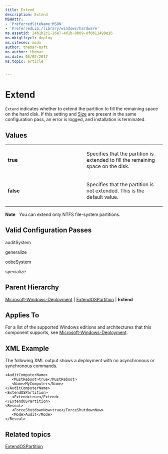```yaml
---
title: Extend
description: Extend
MSHAttr:
- 'PreferredSiteName:MSDN'
- 'PreferredLib:/library/windows/hardware'
ms.assetid: 24b1b2c1-26e7-4d1b-8b09-8f0b11499e16
ms.mktglfcycl: deploy
ms.sitesec: msdn
author: themar-msft
ms.author: themar
ms.date: 05/02/2017
ms.topic: article


---
```


# Extend


`Extend` indicates whether to extend the partition to fill the remaining space on the hard disk. If this setting and [Size](microsoft-windows-deployment-extendospartition-size.md) are present in the same configuration pass, an error is logged, and installation is terminated.

## Values


<table>
<colgroup>
<col width="50%" />
<col width="50%" />
</colgroup>
<tbody>
<tr class="odd">
<td><p><strong>true</strong></p></td>
<td><p>Specifies that the partition is extended to fill the remaining space on the disk.</p></td>
</tr>
<tr class="even">
<td><p><strong>false</strong></p></td>
<td><p>Specifies that the partition is not extended. This is the default value.</p></td>
</tr>
</tbody>
</table>

 

**Note**  
You can extend only NTFS file-system partitions.

 

## Valid Configuration Passes


auditSystem

generalize

oobeSystem

specialize

## Parent Hierarchy


[Microsoft-Windows-Deployment](microsoft-windows-deployment.md) | [ExtendOSPartition](microsoft-windows-deployment-extendospartition.md) | **Extend**

## Applies To


For a list of the supported Windows editions and architectures that this component supports, see [Microsoft-Windows-Deployment](microsoft-windows-deployment.md).

## XML Example


The following XML output shows a deployment with no asynchronous or synchronous commands.

```
<AuditComputerName>
   <MustReboot>true</MustReboot>
   <Name>MyComputer</Name>
</AuditComputerName>
<ExtendOSPartition>
   <Extend>true</Extend>
</ExtendOSPartition>
<Reseal>
   <ForceShutdownNow>true</ForceShutdownNow>
   <Mode>Audit</Mode>
</Reseal>
```

## Related topics


[ExtendOSPartition](microsoft-windows-deployment-extendospartition.md)

 

 







